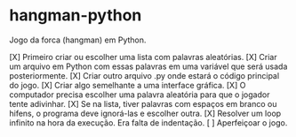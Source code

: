 # hangman-python

Jogo da forca (hangman) em Python.

[X] Primeiro criar ou escolher uma lista com palavras aleatórias.
[X] Criar um arquivo em Python com essas palavras em uma variável que será usada posteriormente.
[X] Criar outro arquivo .py onde estará o código principal do jogo.
[X] Criar algo semelhante a uma interface gráfica.
[X] O computador precisa escolher uma palavra aleatória para que o jogador tente adivinhar.
[X] Se na lista, tiver palavras com espaços em branco ou hifens, o programa deve ignorá-las e escolher outra.
[X] Resolver um loop infinito na hora da execução. Era falta de indentação.
[ ] Aperfeiçoar o jogo.